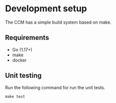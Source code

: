 # Development setup

The CCM has a simple build system based on make.

## Requirements

- Go (1.17+)
- make
- docker

## Unit testing

Run the following command for run the unit tests.

```
make test
```
